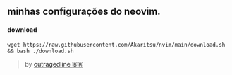 ## minhas configurações do neovim.

#### download
    wget https://raw.githubusercontent.com/Akaritsu/nvim/main/download.sh && bash ./download.sh
> by [outragedline 🇧🇷](https://github.com/outragedline/neovim-termux)
